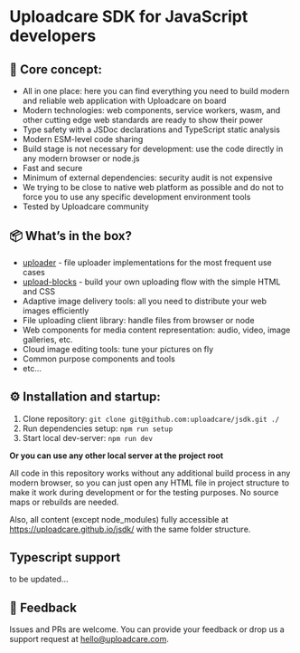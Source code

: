 # Uploadcare SDK for JavaScript developers

## 💎 Core concept:

* All in one place: here you can find everything you need to build modern and reliable web application with Uploadcare on board
* Modern technologies: web components, service workers, wasm, and other cutting edge web standards are ready to show their power
* Type safety with a JSDoc declarations and TypeScript static analysis
* Modern ESM-level code sharing
* Build stage is not necessary for development: use the code directly in any modern browser or node.js
* Fast and secure
* Minimum of external dependencies: security audit is not expensive
* We trying to be close to native web platform as possible and do not to force you to use any specific development environment tools
* Tested by Uploadcare community

## 📦 What’s in the box?

* [uploader](./uploader/) - file uploader implementations for the most frequent use cases
* [upload-blocks](./upload-blocks/) - build your own uploading flow with the simple HTML and CSS
* Adaptive image delivery tools: all you need to distribute your web images efficiently
* File uploading client library: handle files from browser or node
* Web components for media content representation: audio, video, image galleries, etc.
* Cloud image editing tools: tune your pictures on fly
* Common purpose components and tools
* etc...

## ⚙️ Installation and startup:

1. Clone repository: `git clone git@github.com:uploadcare/jsdk.git ./`
2. Run dependencies setup: `npm run setup`
3. Start local dev-server: `npm run dev` 

**Or you can use any other local server at the project root**

All code in this repository works without any additional build process in any modern browser, so you can just open any HTML file in project structure to make it work during development or for the testing purposes. No source maps or rebuilds are needed.

Also, all content (except node_modules) fully accessible at https://uploadcare.github.io/jsdk/ with the same folder structure.

## Typescript support

to be updated...

## 🚀 Feedback

Issues and PRs are welcome. You can provide your feedback or drop us a support request at hello@uploadcare.com.


